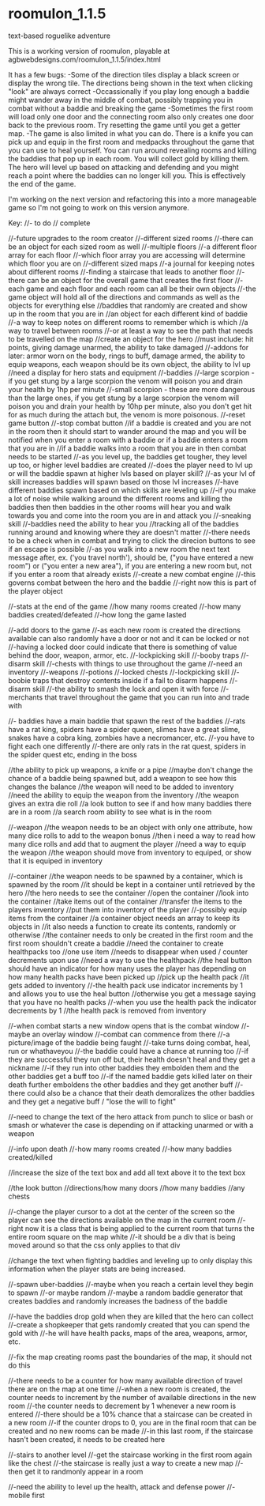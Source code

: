 # roomulon_1.1.5
text-based roguelike adventure


This is a working version of roomulon, playable at agbwebdesigns.com/roomulon_1.1.5/index.html

It has a few bugs:
-Some of the direction tiles display a black screen or display the wrong tile.  The directions being shown in the text when clicking "look" are always correct
-Occassionally if you play long enough a baddie might wander away in the middle of combat, possibly trapping you in combat without a baddie and breaking the game
-Sometimes the first room will load only one door and the connecting room also only creates one door back to the previous room.  Try resetting the game until you get a getter map.
-The game is also limited in what you can do.  There is a knife you can pick up and equip in the first room and medpacks throughout the game that you can use to heal yourself.  You can run around revealing rooms and killing the baddies that pop up in each room.  You will collect gold by killing them.  The hero will level up based on attacking and defending and you might reach a point where the baddies can no longer kill you.  This is effectively the end of the game.

I'm working on the next version and refactoring this into a more manageable game so I'm not going to work on this version anymore.

Key:
  //- to do
  //  complete
  
//-future upgrades to the room creator
//-different sized rooms
//-there can be an object for each sized room as well
//-multiple floors
//-a different floor array for each floor
//-which floor array you are accessing will determine which floor you are on
//-different sized maps
//-a journal for keeping notes about different rooms
//-finding a staircase that leads to another floor
//-there can be an object for the overall game that creates the first floor
//-each game and each floor and each room can all be their own objects
//-the game object will hold all of the directions and commands as well as the objects for everything else
//baddies that randomly are created and show up in the room that you are in
//an object for each different kind of baddie
//-a way to keep notes on different rooms to remember which is which
//a way to travel between rooms
//-or at least a way to see the path that needs to be travelled on the map
//create an object for the hero
//must include: hit points, giving damage unarmed, the ability to take damaged
//-addons for later: armor worn on the body, rings to buff, damage armed, the ability to equip weapons, each weapon should be its own object, the ability to lvl up
//need a display for hero stats and equipment
//-baddies
//-large scorpion - if you get stung by a large scorpion the venom will poison you and drain your health by 1hp per minute
//-small scorpion - these are more dangerous than the large ones, if you get stung by a large scorpion the venom will poison you and drain your health by 10hp per minute, also you don't get hit for as much during the attach but, the venom is more poisonous.
//-reset game button
//-stop combat button
//if a baddie is created and you are not in the room then it should start to wander around the map and you will be notified when you enter a room with a baddie or if a baddie enters a room that you are in
//if a baddie walks into a room that you are in then combat needs to be started
//-as you level up, the baddies get tougher, they level up too, or higher level baddies are created
//-does the player need to lvl up or will the baddie spawn at higher lvls based on player skill?
//-as your lvl of skill increases baddies will spawn based on those lvl increases
//-have different baddies spawn based on which skills are leveling up
//-if you make a lot of noise while walking around the different rooms and killing the baddies then then baddies in the other rooms will hear you and walk towards you and come into the room you are in and attack you
//-sneaking skill
//-baddies need the ability to hear you
//tracking all of the baddies running around and knowing where they are doesn't matter
//-there needs to be a check when in combat and trying to click the direcion buttons to see if an escape is possible
//-as you walk into a new room the next text message after, ex. ('you travel north'), should be, ("you have entered a new room") or ("you enter a new area"), if you are entering a new room but, not if you enter a room that already exists
//-create a new combat engine
//-this governs combat between the hero and the baddie
//-right now this is part of the player object

//-stats at the end of the game
//how many rooms created
//-how many baddies created/defeated
//-how long the game lasted

//-add doors to the game
//-as each new room is created the directions available can also randomly have a door or not and it can be locked or not
//-having a locked door could indicate that there is something of value behind the door, weapon, armor, etc.
//-lockpicking skill
//-booby traps
//-disarm skill
//-chests with things to use throughout the game
//-need an inventory
//-weapons
//-potions
//-locked chests
//-lockpicking skill
//-boobie traps that destroy contents inside if a fail to disarm happens
//-disarm skill
//-the ability to smash the lock and open it with force
//-merchants that travel throughout the game that you can run into and trade with

//- baddies have a main baddie that spawn the rest of the baddies
//-rats have a rat king, spiders have a spider queen, slimes have a great slime, snakes have a cobra king, zombies have a necromancer, etc.
//-you have to fight each one differently
//-there are only rats in the rat quest, spiders in the spider quest etc, ending in the boss

//the ability to pick up weapons, a knife or a pipe
//maybe don't change the chance of a baddie being spawned but, add a weapon to see how this changes the balance
//the weapon will need to be added to inventory
//need the ability to equip the weapon from the inventory
//the weapon gives an extra die roll
//a look button to see if and how many baddies there are in a room
//a search room ability to see what is in the room

//-weapon
//the weapon needs to be an object with only one attribute, how many dice rolls to add to the weapon bonus
//then i need a way to read how many dice rolls and add that to augment the player
//need a way to equip the weapon
//the weapon should move from inventory to equiped, or show that it is equiped in inventory

//-container
//the weapon needs to be spawned by a container, which is spawned by the room
//it should be kept in a container until retrieved by the hero
//the hero needs to see the container
//open the container
//look into the container
//take items out of the container
//transfer the items to the players inventory
//put them into inventory of the player
//-possibly equip items from the container
//a container object needs an array to keep its objects in
//it also needs a function to create its contents, randomly or otherwise
//the container needs to only be created in the first room and the first room shouldn't create a baddie
//need the container to create healthpacks too
//one use item
//needs to disappear when used / counter decrements upon use
//need a way to use the healthpack
//the heal button should have an indicator for how many uses the player has depending on how many health packs have been picked up
//pick up the health pack
//it gets added to inventory
//-the health pack use indicator increments by 1 and allows you to use the heal button
//otherwise you get a message saying that you have no health packs
//-when you use the health pack the indicator decrements by 1
//the health pack is removed from inventory

//-when combat starts a new window opens that is the combat window
//-maybe an overlay window
//-combat can commence from there
//-a picture/image of the baddie being faught
//-take turns doing combat, heal, run or whathaveyou
//-the baddie could have a chance at running too
//-if they are successful they run off but, their health doesn't heal and they get a nickname
//-if they run into other baddies they embolden them and the other baddies get a buff too
//-if the named baddie gets killed later on their death further emboldens the other baddies and they get another buff
//-there could also be a chance that their death demoralizes the other baddies and they get a negative buff / "lose the will to fight"

//-need to change the text of the hero attack from punch to slice or bash or smash or whatever the case is depending on if attacking unarmed or with a weapon

//-info upon death
//-how many rooms created
//-how many baddies created/killed

//increase the size of the text box and add all text above it to the text box

//the look button
//directions/how many doors
//how many baddies
//any chests

//-change the player cursor to a dot at the center of the screen so the player can see the directions available on the map in the current room
//-right now it is a class that is being applied to the current room that turns the entire room square on the map white
//-it should be a div that is being moved around so that the css only applies to that div

//change the text when fighting baddies and leveling up to only display this information when the player stats are being increased.

//-spawn uber-baddies
//-maybe when you reach a certain level they begin to spawn
//-or maybe random
//-maybe a random baddie generator that creates baddies and randomly increases the badness of the baddie

//-have the baddies drop gold when they are killed that the hero can collect
//-create a shopkeeper that gets randomly created that you can spend the gold with
//-he will have health packs, maps of the area, weapons, armor, etc.

//-fix the map creating rooms past the boundaries of the map, it should not do this

//-there needs to be a counter for how many available direction of travel there are on the map at one time
//-when a new room is created, the counter needs to increment by the number of available directions in the new room
//-the counter needs to decrement by 1 whenever a new room is entered
//-there should be a 10% chance that a staircase can be created in a new room
//-if the counter drops to 0, you are in the final room that can be created and no new rooms can be made
//-in this last room, if the staircase hasn't been created, it needs to be created here

//-stairs to another level
//-get the staircase working in the first room again like the chest
//-the staircase is really just a way to create a new map
//-then get it to randmonly appear in a room

//-need the ability to level up the health, attack and defense power
//-mobile first
